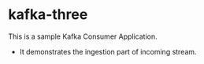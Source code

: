 # kafka-three
This is a sample Kafka Consumer Application.
- It demonstrates the ingestion part of incoming stream.
